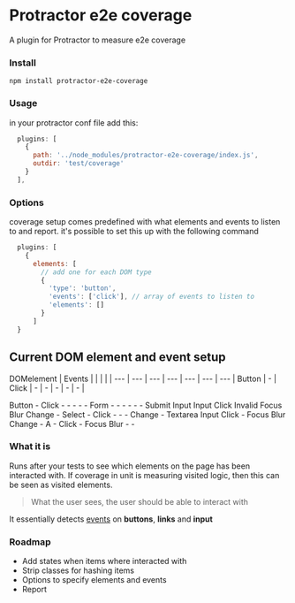 # Protractor e2e coverage
A plugin for Protractor to measure e2e coverage

### Install
```npm install protractor-e2e-coverage```

### Usage
in your protractor conf file add this:
```javascript
  plugins: [
    {
      path: '../node_modules/protractor-e2e-coverage/index.js',
      outdir: 'test/coverage'
    }
  ],
```

### Options
coverage setup comes predefined with what elements and events to listen to and report.
it's possible to set this up with the following command
```javascript
  plugins: [
	{
      elements: [ 
      	// add one for each DOM type
        {
          'type': 'button',
          'events': ['click'], // array of events to listen to
          'elements': []
        }
      ]
  }
```

## Current DOM element and event setup
DOMelement | Events | | | | |
--- | --- | --- | --- | --- | --- | --- | 
Button | - | Click | - | - | - | - | - |


Button	-	Click	-	-	-	-	-
Form	-	-	-	-	-	-	Submit
Input	Input	Click	Invalid	Focus	Blur	Change	-
Select	-	Click	-	-	-	Change	-
Textarea	Input	Click	-	Focus	Blur	Change	-
A	-	Click	-	Focus	Blur	-	-

### What it is
Runs after your tests to see which elements on the page has been interacted with.
If coverage in unit is measuring visited logic, then this can be seen as visited elements.

> What the user sees, the user should be able to interact with

It essentially detects [events](https://developer.mozilla.org/en-US/docs/Web/Events) on **buttons**, **links** and **input**

### Roadmap

* Add states when items where interacted with
* Strip classes for hashing items
* Options to specify elements and events
* Report
